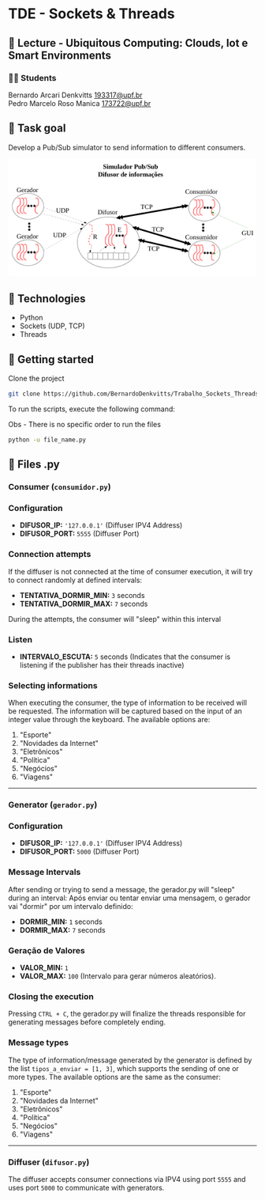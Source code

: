 # TDE - Sockets & Threads

## 📖 Lecture - Ubiquitous Computing: Clouds, Iot e Smart Environments

### 👨‍💻 Students
Bernardo Arcari Denkvitts <193317@upf.br>  
Pedro Marcelo Roso Manica <173722@upf.br>

## 🎯 Task goal
Develop a Pub/Sub simulator to send information to different consumers.

![img.png](img.png)

## 🚀 Technologies
* Python
* Sockets (UDP, TCP)
* Threads


## 🚩 Getting started

Clone the project

```bash
git clone https://github.com/BernardoDenkvitts/Trabalho_Sockets_Threads.git
```

To run the scripts, execute the following command:

Obs - There is no specific order to run the files

```bash
python -u file_name.py
```

## 🐍 Files .py

### <b>Consumer</b> (`consumidor.py`)

### Configuration

- **DIFUSOR_IP:** `'127.0.0.1'` (Diffuser IPV4 Address)
- **DIFUSOR_PORT:** `5555` (Diffuser Port)

### Connection attempts

If the diffuser is not connected at the time of consumer execution, it will try to connect randomly at defined intervals:

- **TENTATIVA_DORMIR_MIN:** `3` seconds
- **TENTATIVA_DORMIR_MAX:** `7` seconds

During the attempts, the consumer will "sleep" within this interval

### Listen

- **INTERVALO_ESCUTA:** `5` seconds (Indicates that the consumer is listening if the publisher has their threads inactive)

### Selecting informations
When executing the consumer, the type of information to be received will be requested. The information will be captured based on the input of an integer value through the keyboard. The available options are:

1. "Esporte"
2. "Novidades da Internet"
3. "Eletrônicos"
4. "Política"
5. "Negócios"
6. "Viagens"

---------------------------------
### <b>Generator</b> (`gerador.py`)

### Configuration

- **DIFUSOR_IP:** `'127.0.0.1'` (Diffuser IPV4 Address)
- **DIFUSOR_PORT:** `5000` (Diffuser Port)

### Message Intervals

After sending or trying to send a message, the gerador.py will "sleep" during an interval:
Após enviar ou tentar enviar uma mensagem, o gerador vai "dormir" por um intervalo definido:

- **DORMIR_MIN:** `1` seconds
- **DORMIR_MAX:** `7` seconds

### Geração de Valores

- **VALOR_MIN:** `1`
- **VALOR_MAX:** `100` (Intervalo para gerar números aleatórios).

### Closing the execution

Pressing `CTRL + C`, the gerador.py will finalize the threads responsible for generating messages before completely ending.

### Message types

The type of information/message generated by the generator is defined by the list `tipos_a_enviar = [1, 3]`, which supports the sending of one or more types. The available options are the same as the consumer:

1. "Esporte"
2. "Novidades da Internet"
3. "Eletrônicos"
4. "Política"
5. "Negócios"
6. "Viagens"

---------------------------------
### <b>Diffuser</b> (`difusor.py`)
The diffuser accepts consumer connections via IPV4 using port `5555` and uses port `5000` to communicate with generators.


